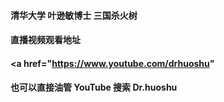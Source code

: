 #### 清华大学 叶逊敏博士 三国杀火树 
#### 直播视频观看地址 
#### <a href="https://www.youtube.com/drhuoshu"
#### 也可以直接油管 YouTube 搜索 Dr.huoshu 
